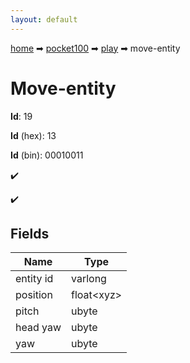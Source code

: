 ```yaml
---
layout: default
---
```


[home](/) ➡ [pocket100](/protocol/pocket100) ➡ [play](/protocol/pocket100/play) ➡ move-entity

# Move-entity

**Id**: 19

**Id** (hex): 13

**Id** (bin): 00010011

✔️

✔️

## Fields

Name | Type
---|---
entity id | varlong
position | float&lt;xyz&gt;
pitch | ubyte
head yaw | ubyte
yaw | ubyte

